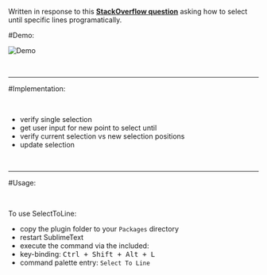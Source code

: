 Written in response to this [__StackOverflow question__](http://stackoverflow.com/questions/36878733/select-variable-numbers-of-lines-in-sublime-text) asking how to select until specific lines programatically.

#Demo:

![Demo](https://raw.githubusercontent.com/Enteleform/-SCRIPTS-/master/SublimeText/%5BMisc%5D/%5BProof%20Of%20Concept%5D%20SelectToLine/Demo.gif)

&nbsp;

-----

#Implementation:

&nbsp;

* verify single selection
* get user input for new point to select until
* verify current selection vs new selection positions
* update selection

&nbsp;

-----

#Usage:

&nbsp;

To use SelectToLine:

* copy the plugin folder to your `Packages` directory
* restart SublimeText
* execute the command via the included:
 * key-binding: <kbd>Ctrl + Shift + Alt + L</kbd>
 * command palette entry: `Select To Line`
